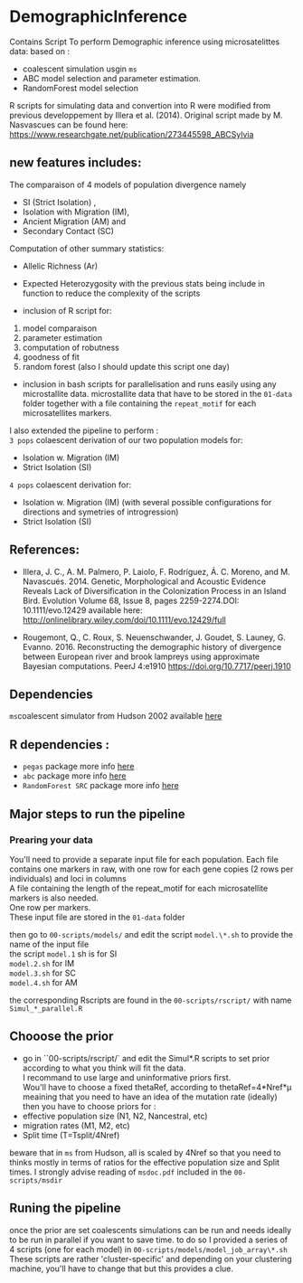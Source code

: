 # DemographicInference
Contains  Script To perform Demographic inference using microsatelittes data: 
based on :
* coalescent simulation usgin ```ms``` 
* ABC model selection and parameter estimation. 
* RandomForest model selection 

R scripts for simulating data and convertion into R were modified from previous developpement by Illera et al. (2014). Original script made by M. Nasvascues can be found here:
https://www.researchgate.net/publication/273445598_ABCSylvia

## new features includes:
The comparaison of 4 models of population divergence namely 
* SI (Strict Isolation) , 
* Isolation with Migration (IM), 
* Ancient Migration (AM) and 
* Secondary Contact (SC)

Computation of other summary statistics:
* Allelic Richness (Ar)
* Expected Heterozygosity
with the previous stats being include in function to reduce the complexity of the scripts

* inclusion of R script for:
1. model comparaison
2. parameter estimation
3. computation of robutness
4. goodness of fit
5. random forest (also I should update this script one day)

* inclusion in bash scripts for parallelisation and runs easily using any microstallite data.
microstallite data that have to be stored in the `01-data` folder together with a file containing the `repeat_motif` for each microsatellites markers.

I also extended the pipeline to perform :  
`3 pops` colaescent derivation of our two population models for:
* Isolation w. Migration (IM) 
* Strict Isolation (SI)

 `4 pops` colaescent derivation for:
* Isolation w. Migration (IM) (with several possible configurations for directions and symetries of introgression) 
* Strict Isolation (SI)

## References:

* Illera, J. C., A. M. Palmero, P. Laiolo, F. Rodríguez, Á. C. Moreno, and M. Navascués. 2014. Genetic, Morphological and Acoustic Evidence Reveals Lack of Diversification in the Colonization Process in an Island Bird. Evolution Volume 68, Issue 8, pages 2259-2274.DOI: 10.1111/evo.12429
available here: http://onlinelibrary.wiley.com/doi/10.1111/evo.12429/full

* Rougemont, Q., C. Roux, S. Neuenschwander, J. Goudet, S. Launey, G. Evanno. 2016. Reconstructing the demographic history of divergence between European river and brook lampreys using approximate Bayesian computations. PeerJ 4:e1910 https://doi.org/10.7717/peerj.1910

## Dependencies

`ms`coalescent simulator from Hudson 2002 available  [here](https://uchicago.app.box.com/s/l3e5uf13tikfjm7e1il1eujitlsjdx13)

## R dependencies :
* `pegas` package more info [here](https://cran.r-project.org/web/packages/pegas/index.html)
* `abc` package  more info [here](https://cran.r-project.org/web/packages/abc/index.html)
* `RandomForest SRC` package more info [here](https://cran.r-project.org/web/packages/randomForestSRC/index.html)

## Major steps to run the pipeline

### Prearing your data

You'll need to provide a separate input file for each population. Each file contains one markers in raw, with one row for each gene copies (2 rows per individuals) and loci in columns  
A file containing the length of the repeat_motif for each microsatellite markers is also needed.  
One row per markers.   
These input file are stored in the `01-data` folder

then go to `00-scripts/models/` and edit the script `model.\*.sh` to provide the name of the input file   
the script `model.1` sh is for SI  
`model.2.sh` for  IM   
`model.3.sh` for SC  
`model.4.sh` for AM  

the corresponding Rscripts are found in the `00-scripts/rscript/` with name `Simul_*_parallel.R `

## Chooose the prior

* go in ``00-scripts/rscript/` and edit the Simul\*.R scripts to set prior according to what you think will fit the data.  
I recommand to use large and uninformative priors first.  
Wou'll have to choose a fixed thetaRef, according to thetaRef=4\*Nref\*µ meaining that you need to have an idea of the mutation rate (ideally)
then you have to choose priors for :  
* effective population size (N1, N2, Nancestral, etc)
* migration rates (M1, M2, etc)
* Split time (T=Tsplit/4Nref)

beware that in `ms` from Hudson, all is scaled by 4Nref so that you need to thinks mostly in terms of ratios for the effective population size and Split times.
I strongly advise reading of `msdoc.pdf` included in the `00-scripts/msdir ` 

## Runing the pipeline

once the prior are set coalescents simulations can be run and needs ideally to be run in parallel if you want to save time.
to do so I provided a series of 4 scripts (one for each model) in `00-scripts/models/model_job_array\*.sh` These scripts are rather 'cluster-specific' and depending on your clustering machine, you'll have to change that but this provides a clue.

